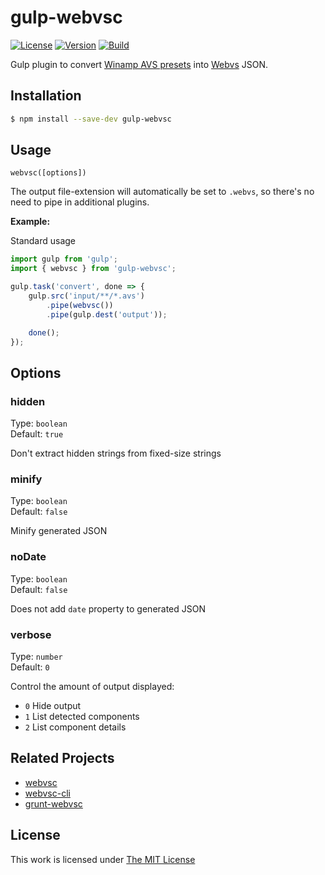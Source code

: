 # gulp-webvsc

[![License](https://img.shields.io/npm/l/gulp-webvsc?style=for-the-badge)](https://github.com/idleberg/gulp-webvsc/blob/main/LICENSE)
[![Version](https://img.shields.io/github/v/release/idleberg/gulp-webvsc?style=for-the-badge)](https://github.com/idleberg/gulp-webvsc/releases)
[![Build](https://img.shields.io/github/actions/workflow/status/idleberg/gulp-webvsc/default.yml?style=for-the-badge)](https://github.com/idleberg/gulp-webvsc/actions)

Gulp plugin to convert [Winamp AVS presets](https://www.wikiwand.com/en/Advanced_Visualization_Studio) into [Webvs](https://github.com/azeem/webvs) JSON.

## Installation

```sh
$ npm install --save-dev gulp-webvsc
```

## Usage

`webvsc([options])`

The output file-extension will automatically be set to `.webvs`, so there's no need to pipe in additional plugins.

**Example:**

Standard usage

```js
import gulp from 'gulp';
import { webvsc } from 'gulp-webvsc';

gulp.task('convert', done => {
	gulp.src('input/**/*.avs')
		.pipe(webvsc())
		.pipe(gulp.dest('output'));

	done();
});
```

## Options

### hidden

Type: `boolean`  
Default: `true`  

Don't extract hidden strings from fixed-size strings

### minify

Type: `boolean`  
Default: `false`  

Minify generated JSON

### noDate

Type: `boolean`  
Default: `false`  

Does not add `date` property to generated JSON

### verbose

Type: `number`  
Default: `0`  

Control the amount of output displayed:

* `0` Hide output
* `1` List detected components
* `2` List component details

## Related Projects

* [webvsc](https://github.com/grandchild/AVS-File-Decoder)
* [webvsc-cli](https://github.com/idleberg/webvsc-cli)
* [grunt-webvsc](https://github.com/idleberg/grunt-webvsc)

## License

This work is licensed under [The MIT License](https://opensource.org/licenses/MIT)
